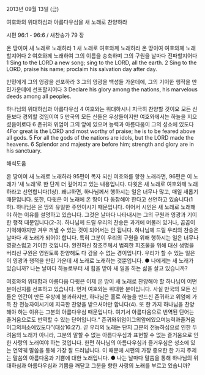 2013년 09월 13일 (금)

여호와의 위대하심과 아름다우심을 새 노래로 찬양하라



시편 96:1 - 96:6 / 새찬송가 79 장


온 땅이여 새 노래로 노래하라
1 새 노래로 여호와께 노래하라 온 땅이여 여호와께 노래할지어다 2 여호와께 노래하여 그의 이름을 송축하며 그의 구원을 날마다 전파할지어다
1 Sing to the LORD a new song; sing to the LORD, all the earth. 2 Sing to the LORD, praise his name; proclaim his salvation day after day.

만민에게 그의 영광을 선포하라
3 그의 영광을 백성들 가운데에, 그의 기이한 행적을 만민가운데에 선포할지어다
3 Declare his glory among the nations, his marvelous deeds among all peoples.

하나님의 위대하심과 아름다우심
4 여호와는 위대하시니 지극히 찬양할 것이요 모든 신들보다 경외할 것임이여 5 만국의 모든 신들은 우상들이지만 여호와께서는 하늘을 지으셨음이로다 6 존귀와 위엄이 그의 앞에 있으며 능력과 아름다움이 그의 성소에 있도다
4For great is the LORD and most worthy of praise; he is to be feared above all gods. 5 For all the gods of the nations are idols, but the LORD made the heavens. 6 Splendor and majesty are before him; strength and glory are in his sanctuary.

해석도움





온 땅이여 새 노래로 노래하라 
95편이 목자 되신 여호와를 향한 노래라면, 96편은 이 노래가 ‘새 노래’로 한 단계 더 깊어지고 있는 내용입니다. 다윗은 새 노래로 여호와께 노래하라고 선언합니다(1상). 왜냐하면, 하나님께서 행하시는 일은 너무나 많고, 매일 새롭기 때문입니다. 또한, 다윗은 이 노래에 온 땅이 다 동참해야 한다고 선언하고 있습니다(1하). 하나님은 온 땅의 유일한 주인이시기 때문입니다. 이어서 시인은 새 노래로 노래해야 하는 이유를 설명하고 있습니다. 그것은 날마다 나타내시는 그의 구원과 영광과 기이한 행적 때문입니다(2-3). 하나님께 드릴 우리의 찬송은 과거에 머물러 있거나, 곰곰이 기억해야지만 겨우 꺼낼 수 있는 것이 되어서는 안 됩니다. 하나님께 드릴 우리의 찬송은 날마다 새 노래가 되어야 합니다. 특히 그분이 우리의 구원을 위해 행하시는 일은 너무나 영광스럽고 기이한 것입니다. 완전하신 창조주께서 범죄한 피조물을 위해 대신 생명을 버리신 구원은 영원토록 찬양해도 다 갚을 수 없는 경이입니다. 우리가 할 수 있는 일은 이 영광과 행적을 만민 가운데 새 노래로 노래하는 것뿐입니다.
● 나에게는 새 노래가 있습니까? 나는 날마다 하늘로부터 새 힘을 받아 새 일을 하는 삶을 살고 있습니까?

여호와의 위대함과 아름다움 
다윗은 이제 온 땅이 새 노래로 찬양해야 할 하나님이 어떤 분이신지를 선포하고 있습니다. 먼저 여호와는 위대한 분이십니다. 사실 만국의 모든 신들은 인간이 만든 우상에 불과하지만, 하나님은 홀로 하늘을 만드신 존귀하고 위엄에 가득 찬 전능자이시기에 지극한 찬양을 받으셔야만 합니다(4). 또 한 가지 하나님을 찬양해야 하는 이유는 그분의 아름다우심 때문입니다. 여기서 아름다움으로 번역된 단어는 즐거움으로도 번역할 수 있는 단어입니다.“ 존귀와위엄이그의앞에있으며능력과즐거움이그의처소에있도다”(대상16:27). 곧 우리의 노래는 단지 그분의 전능하심으로 인한 두려움의 노래가 아니라, 그분의 말할 수 없는 아름다우심과 표현할 수 없는 즐거움으로 인한 사랑의 노래여야 하는 것입니다. 한편 하나님의 아름다우심과 즐거우심은 성소에 있는 언약궤 말씀을 통해 가장 잘 드러납니다. 이 때문에 시편의 가장 중요한 한 가지 주제는 말씀의 아름다움과 기쁨에 대한 노래입니다.
● 나는 날마다 말씀을 통해 하나님의 위대하심과 아름다우심과 기쁨을 깨닫고 그분을 향한 사랑의 노래를 부르고 있습니까?
